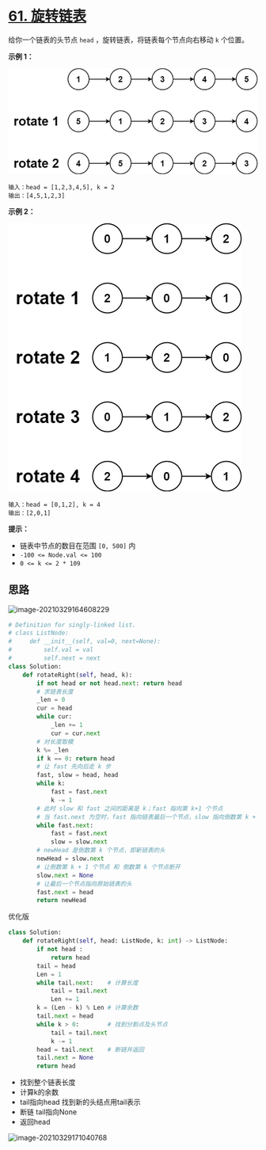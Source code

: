 # [61. 旋转链表 ](https://leetcode-cn.com/problems/rotate-list/)

给你一个链表的头节点 `head` ，旋转链表，将链表每个节点向右移动 `k` 个位置。

 

**示例 1：**

![img](../img/rotate1.jpg)

```
输入：head = [1,2,3,4,5], k = 2
输出：[4,5,1,2,3]
```

**示例 2：**

![img](../img/roate2.jpg)

```
输入：head = [0,1,2], k = 4
输出：[2,0,1]
```

 

**提示：**

- 链表中节点的数目在范围 `[0, 500]` 内
- `-100 <= Node.val <= 100`
- `0 <= k <= 2 * 109`

## 思路

![image-20210329164608229](../img/image-20210329164608229.png)

```python
# Definition for singly-linked list.
# class ListNode:
#     def __init__(self, val=0, next=None):
#         self.val = val
#         self.next = next
class Solution:
    def rotateRight(self, head, k):
        if not head or not head.next: return head
        # 求链表长度
        _len = 0
        cur = head
        while cur:
            _len += 1
            cur = cur.next
        # 对长度取模
        k %= _len
        if k == 0: return head
        # 让 fast 先向后走 k 步
        fast, slow = head, head
        while k:
            fast = fast.next
            k -= 1
        # 此时 slow 和 fast 之间的距离是 k；fast 指向第 k+1 个节点
        # 当 fast.next 为空时，fast 指向链表最后一个节点，slow 指向倒数第 k + 1 个节点
        while fast.next:
            fast = fast.next
            slow = slow.next
        # newHead 是倒数第 k 个节点，即新链表的头
        newHead = slow.next
        # 让倒数第 k + 1 个节点 和 倒数第 k 个节点断开
        slow.next = None
        # 让最后一个节点指向原始链表的头
        fast.next = head
        return newHead
```

优化版

```python
class Solution:
    def rotateRight(self, head: ListNode, k: int) -> ListNode:
        if not head :
            return head
        tail = head
        Len = 1
        while tail.next:    # 计算长度
            tail = tail.next
            Len += 1
        k = (Len - k) % Len # 计算余数
        tail.next = head
        while k > 0:        # 找到分割点及头节点
            tail = tail.next
            k -= 1
        head = tail.next    # 断链并返回
        tail.next = None
        return head
```

- 找到整个链表长度
- 计算k的余数
- tail指向head 找到新的头结点用tail表示
- 断链 tail指向None
- 返回head

![image-20210329171040768](../img/image-20210329171040768.png)